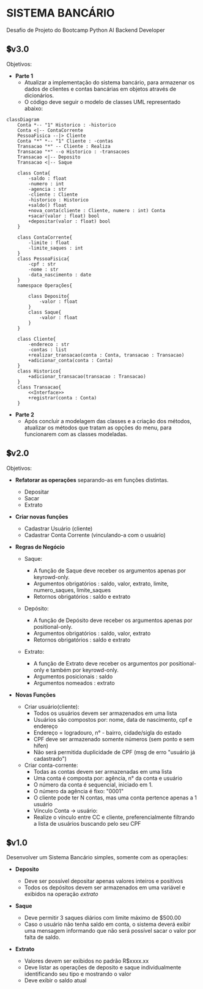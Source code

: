# **SISTEMA BANCÁRIO**
Desafio de Projeto do Bootcamp Python AI Backend Developer

## 💲v3.0
Objetivos:
- **Parte 1**
    - Atualizar a implementação do sistema bancário, para armazenar os dados de clientes e contas bancárias em objetos através de dicionários.
    - O código deve seguir o modelo de classes UML representado abaixo:

```mermaid
classDiagram
    Conta *-- "1" Historico : -historico
    Conta <|-- ContaCorrente
    PessoaFisica --|> Cliente
    Conta "*" *-- "1" Cliente : -contas 
    Transacao "*" -- Cliente : Realiza
    Transacao "*" --o Historico : -transacoes
    Transacao <|-- Deposito
    Transacao <|-- Saque

    class Conta{
        -saldo : float
        -numero : int
        -agencia : str
        -cliente : Cliente
        -historico : Historico
        +saldo() float
        +nova_conta(cliente : Cliente, numero : int) Conta
        +sacar(valor : float) bool
        +depositar(valor : float) bool
    }

    class ContaCorrente{
        -limite : float 
        -limite_saques : int
    }
    class PessoaFisica{
        -cpf : str
        -nome : str
        -data_nascimento : date
    }
    namespace Operações{

        class Deposito{
            -valor : float
        }
        class Saque{
            -valor : float
        }
    }
    
    class Cliente{
        -endereco : str
        -contas : list
        +realizar_transacao(conta : Conta, transacao : Transacao)
        +adicionar_conta(conta : Conta)
    }
    class Historico{
        +adicionar_transacao(transacao : Transacao)
    }
    class Transacao{
        <<Interface>>
        +registrar(conta : Conta)
    }

```

- **Parte 2**
    - Após concluir a modelagem das classes e a criação dos métodos, atualizar os métodos que tratam as opções do menu, para funcionarem com as classes modeladas.


## 💲v2.0
Objetivos:
- **Refatorar as operações** separando-as em funções distintas.
    - Depositar
    - Sacar
    - Extrato 

- **Criar novas funções**
    - Cadastrar Usuário (cliente)
    - Cadastrar Conta Corrente (vinculando-a com o usuário)

- **Regras de Negócio**
    - Saque:
        - A função de Saque deve receber os argumentos apenas por keyrowd-only.
        - Argumentos obrigatórios   : saldo, valor, extrato, limite, numero_saques, limite_saques
        - Retornos obrigatórios     : saldo e extrato

    - Depósito:
        - A função de Depósito deve receber os argumentos apenas por positional-only.
        - Argumentos obrigatórios   : saldo, valor, extrato 
        - Retornos obrigatórios     : saldo e extrato

    - Extrato:
        - A função de Extrato deve receber os argumentos por positional-only e também por keyrowd-only.
        - Argumentos posicionais    : saldo 
        - Argumentos nomeados       : extrato
- **Novas Funções**
    - Criar usuário(cliente):
        - Todos os usuários devem ser armazenados em uma lista
        - Usuários são compostos por: nome, data de nascimento, cpf e endereço
        - Endereço = logradouro, n° - bairro, cidade/sigla do estado
        - CPF deve ser armazenado somente números (sem ponto e sem hífen)
        - Não será permitida duplicidade de CPF (msg de erro "usuário já cadastrado")
    - Criar conta-corrente:
        - Todas as contas devem ser armazenadas em uma lista
        - Uma conta é composta por: agência, n° da conta e usuário
        - O número da conta é sequencial, iniciado em 1.
        - O número da agência é fixo: "0001"
        - O cliente pode ter N contas, mas uma conta pertence apenas a 1 usuário
        - Vínculo Conta -> usuário:
        - Realize o vínculo entre CC e cliente, preferencialmente filtrando a lista de usuários buscando pelo seu CPF

## 💲v1.0
Desenvolver um Sistema Bancário simples, somente com as operações:

- **Deposito**
    - Deve ser possível depositar apenas valores inteiros e positivos
    - Todos os depósitos devem ser armazenados em uma variável e exibidos na operação *extrato*


- **Saque**
    - Deve permitir 3 saques diários com limite máximo de $500.00
    - Caso o usuário não tenha saldo em conta, o sistema deverá exibir uma mensagem informando que não será possível sacar o valor por falta de saldo.

- **Extrato**
    - Valores devem ser exibidos no padrão R$xxxx.xx
    - Deve listar as operações de deposito e saque individualmente identificando seu tipo e mostrando o valor
    - Deve exibir o saldo atual
